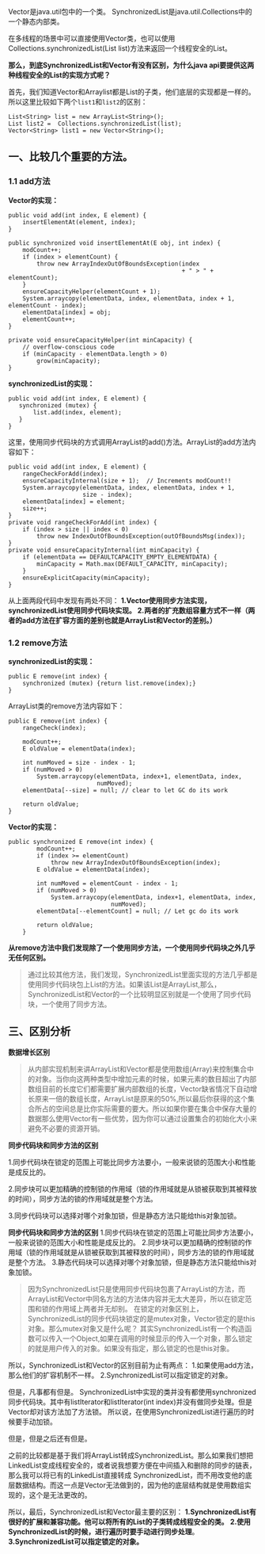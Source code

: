 Vector是java.util包中的一个类。 SynchronizedList是java.util.Collections中的一个静态内部类。

在多线程的场景中可以直接使用Vector类，也可以使用Collections.synchronizedList(List<t> list)方法来返回一个线程安全的List。</t>

**那么，到底SynchronizedList和Vector有没有区别，为什么java api要提供这两种线程安全的List的实现方式呢？**

首先，我们知道Vector和Arraylist都是List的子类，他们底层的实现都是一样的。所以这里比较如下两个`list1`和`list2`的区别：

    List<String> list = new ArrayList<String>();
    List list2 =  Collections.synchronizedList(list);
    Vector<String> list1 = new Vector<String>();
    

## 一、比较几个重要的方法。

### 1\.1 add方法

**Vector的实现：**

    public void add(int index, E element) {
        insertElementAt(element, index);
    }
    
    public synchronized void insertElementAt(E obj, int index) {
        modCount++;
        if (index > elementCount) {
            throw new ArrayIndexOutOfBoundsException(index
                                                     + " > " + elementCount);
        }
        ensureCapacityHelper(elementCount + 1);
        System.arraycopy(elementData, index, elementData, index + 1, elementCount - index);
        elementData[index] = obj;
        elementCount++;
    }
    
    private void ensureCapacityHelper(int minCapacity) {
        // overflow-conscious code
        if (minCapacity - elementData.length > 0)
            grow(minCapacity);
    }
    

**synchronizedList的实现：**

    public void add(int index, E element) {
       synchronized (mutex) {
           list.add(index, element);
       }
    }
    

这里，使用同步代码块的方式调用ArrayList的add()方法。ArrayList的add方法内容如下：

    public void add(int index, E element) {
        rangeCheckForAdd(index);
        ensureCapacityInternal(size + 1);  // Increments modCount!!
        System.arraycopy(elementData, index, elementData, index + 1,
                         size - index);
        elementData[index] = element;
        size++;
    }
    private void rangeCheckForAdd(int index) {
        if (index > size || index < 0)
            throw new IndexOutOfBoundsException(outOfBoundsMsg(index));
    }
    private void ensureCapacityInternal(int minCapacity) {
        if (elementData == DEFAULTCAPACITY_EMPTY_ELEMENTDATA) {
            minCapacity = Math.max(DEFAULT_CAPACITY, minCapacity);
        }
        ensureExplicitCapacity(minCapacity);
    }
    

从上面两段代码中发现有两处不同： **1\.Vector使用同步方法实现，synchronizedList使用同步代码块实现。 2.两者的扩充数组容量方式不一样（两者的add方法在扩容方面的差别也就是ArrayList和Vector的差别。）**

### 1\.2 remove方法

**synchronizedList的实现：**

    public E remove(int index) {
        synchronized (mutex) {return list.remove(index);}
    }
    

ArrayList类的remove方法内容如下：

    public E remove(int index) {
        rangeCheck(index);
    
        modCount++;
        E oldValue = elementData(index);
    
        int numMoved = size - index - 1;
        if (numMoved > 0)
            System.arraycopy(elementData, index+1, elementData, index,
                             numMoved);
        elementData[--size] = null; // clear to let GC do its work
    
        return oldValue;
    }
    

**Vector的实现：**

    public synchronized E remove(int index) {
            modCount++;
            if (index >= elementCount)
                throw new ArrayIndexOutOfBoundsException(index);
            E oldValue = elementData(index);
    
            int numMoved = elementCount - index - 1;
            if (numMoved > 0)
                System.arraycopy(elementData, index+1, elementData, index,
                                 numMoved);
            elementData[--elementCount] = null; // Let gc do its work
    
            return oldValue;
        }
    

**从remove方法中我们发现除了一个使用同步方法，一个使用同步代码块之外几乎无任何区别。**

> 通过比较其他方法，我们发现，SynchronizedList里面实现的方法几乎都是使用同步代码块包上List的方法。如果该List是ArrayList,那么，SynchronizedList和Vector的一个比较明显区别就是一个使用了同步代码块，一个使用了同步方法。

## 三、区别分析

**数据增长区别**

> 从内部实现机制来讲ArrayList和Vector都是使用数组(Array)来控制集合中的对象。当你向这两种类型中增加元素的时候，如果元素的数目超出了内部数组目前的长度它们都需要扩展内部数组的长度，Vector缺省情况下自动增长原来一倍的数组长度，ArrayList是原来的50%,所以最后你获得的这个集合所占的空间总是比你实际需要的要大。所以如果你要在集合中保存大量的数据那么使用Vector有一些优势，因为你可以通过设置集合的初始化大小来避免不必要的资源开销。

**同步代码块和同步方法的区别** 

1.同步代码块在锁定的范围上可能比同步方法要小，一般来说锁的范围大小和性能是成反比的。 

2.同步块可以更加精确的控制锁的作用域（锁的作用域就是从锁被获取到其被释放的时间），同步方法的锁的作用域就是整个方法。

3.同步代码块可以选择对哪个对象加锁，但是静态方法只能给this对象加锁。

**同步代码块和同步方法的区别** 1.同步代码块在锁定的范围上可能比同步方法要小，一般来说锁的范围大小和性能是成反比的。 2.同步块可以更加精确的控制锁的作用域（锁的作用域就是从锁被获取到其被释放的时间），同步方法的锁的作用域就是整个方法。 3.静态代码块可以选择对哪个对象加锁，但是静态方法只能给this对象加锁。

> 因为SynchronizedList只是使用同步代码块包裹了ArrayList的方法，而ArrayList和Vector中同名方法的方法体内容并无太大差异，所以在锁定范围和锁的作用域上两者并无却别。 在锁定的对象区别上，SynchronizedList的同步代码块锁定的是mutex对象，Vector锁定的是this对象。那么mutex对象又是什么呢？ 其实SynchronizedList有一个构造函数可以传入一个Object,如果在调用的时候显示的传入一个对象，那么锁定的就是用户传入的对象。如果没有指定，那么锁定的也是this对象。

所以，SynchronizedList和Vector的区别目前为止有两点： 1.如果使用add方法，那么他们的扩容机制不一样。 2.SynchronizedList可以指定锁定的对象。

但是，凡事都有但是。 SynchronizedList中实现的类并没有都使用synchronized同步代码块。其中有listIterator和listIterator(int index)并没有做同步处理。但是Vector却对该方法加了方法锁。 所以说，在使用SynchronizedList进行遍历的时候要手动加锁。

但是，但是之后还有但是。

之前的比较都是基于我们将ArrayList转成SynchronizedList。那么如果我们想把LinkedList变成线程安全的，或者说我想要方便在中间插入和删除的同步的链表，那么我可以将已有的LinkedList直接转成 SynchronizedList，而不用改变他的底层数据结构。而这一点是Vector无法做到的，因为他的底层结构就是使用数组实现的，这个是无法更改的。

所以，最后，SynchronizedList和Vector最主要的区别： **1\.SynchronizedList有很好的扩展和兼容功能。他可以将所有的List的子类转成线程安全的类。** **2\.使用SynchronizedList的时候，进行遍历时要手动进行同步处理**。 **3\.SynchronizedList可以指定锁定的对象。**
